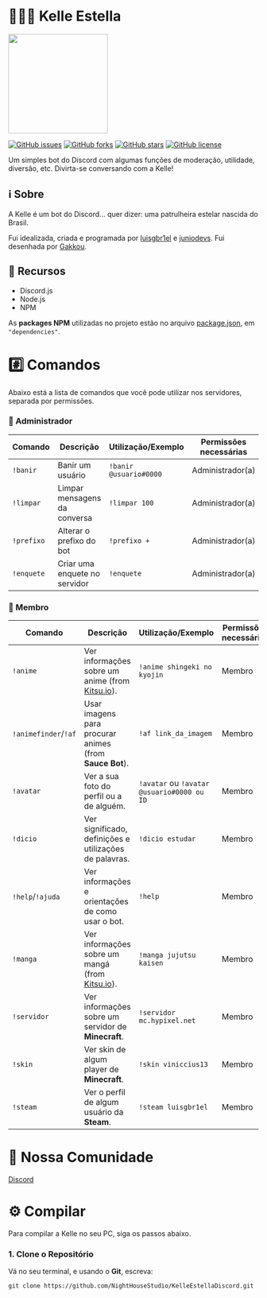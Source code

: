 # 🙋🏽‍♀️ Kelle Estella
<img src="https://user-images.githubusercontent.com/62726888/159185694-adbc1510-ea24-4602-9112-a3f71c79fc95.png" width="200px">

[![GitHub issues](https://img.shields.io/github/issues/NightHouseStudio/KelleEstellaDiscord?style=flat-square)](https://github.com/NightHouseStudio/KelleEstellaDiscord/issues)
[![GitHub forks](https://img.shields.io/github/forks/NightHouseStudio/KelleEstellaDiscord?style=flat-square)](https://github.com/NightHouseStudio/KelleEstellaDiscord/network)
[![GitHub stars](https://img.shields.io/github/stars/NightHouseStudio/KelleEstellaDiscord?style=flat-square)](https://github.com/NightHouseStudio/KelleEstellaDiscord/stargazers)
[![GitHub license](https://img.shields.io/github/license/NightHouseStudio/KelleEstellaDiscord?style=flat-square)](https://github.com/NightHouseStudio/KelleEstellaDiscord/blob/main/LICENSE)

Um simples bot do Discord com algumas funções de moderação, utilidade, diversão, etc. Divirta-se conversando com a Kelle!

## ℹ️ Sobre
A Kelle é um bot do Discord... quer dizer: uma patrulheira estelar nascida do Brasil.

Fui idealizada, criada e programada por [luisgbr1el](https://github.com/luisgbr1el) e [juniodevs](https://github.com/juniodevs). Fui desenhada por [Gakkou](https://instagram.com/gakkou03).

## 🔧 Recursos
- Discord.js
- Node.js
- NPM

As **packages NPM** utilizadas no projeto estão no arquivo [package.json](https://github.com/NightHouseStudio/KelleEstellaDiscord/blob/main/package.json), em `"dependencies"`.

# #️⃣ Comandos
Abaixo está a lista de comandos que você pode utilizar nos servidores, separada por permissões.

### 👑 Administrador

|Comando|Descrição|Utilização/Exemplo|Permissões necessárias|
|---|---|---|---|
|`!banir`|Banir um usuário|`!banir @usuario#0000`|Administrador(a)|
|`!limpar`|Limpar mensagens da conversa|`!limpar 100`|Administrador(a)|
|`!prefixo`|Alterar o prefixo do bot|`!prefixo +`|Administrador(a)|
|`!enquete`|Criar uma enquete no servidor|`!enquete`|Administrador(a)|

### 👤 Membro
|Comando|Descrição|Utilização/Exemplo|Permissões necessárias|
|---|---|---|---|
|`!anime`|Ver informações sobre um anime (from [Kitsu.io](https://kitsu.io/)).|`!anime shingeki no kyojin`|Membro|
|`!animefinder`/`!af`|Usar imagens para procurar animes (from **Sauce Bot**).|`!af link_da_imagem`|Membro|
|`!avatar`|Ver a sua foto do perfil ou a de alguém.|`!avatar` ou `!avatar @usuario#0000 ou ID`|Membro|
|`!dicio`|Ver significado, definições e utilizações de palavras.|`!dicio estudar`|Membro|
|`!help`/`!ajuda`|Ver informações e orientações de como usar o bot.|`!help`|Membro|
|`!manga`|Ver informações sobre um mangá (from [Kitsu.io](https://kitsu.io/)).|`!manga jujutsu kaisen`|Membro|
|`!servidor`|Ver informações sobre um servidor de **Minecraft**.|`!servidor mc.hypixel.net`|Membro|
|`!skin`|Ver skin de algum player de **Minecraft**.|`!skin viniccius13`|Membro|
|`!steam`|Ver o perfil de algum usuário da **Steam**.|`!steam luisgbr1el`|Membro|

# 👥 Nossa Comunidade
[Discord](https://discord.gg/kWzb29n5Yd)

# ⚙️ Compilar
Para compilar a Kelle no seu PC, siga os passos abaixo.

### 1. Clone o Repositório
Vá no seu terminal, e usando o **Git**, escreva:
```
git clone https://github.com/NightHouseStudio/KelleEstellaDiscord.git
```
